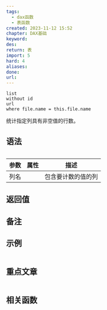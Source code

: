 ```yaml
---
tags:
  - dax函数
  - 表函数
created: 2023-11-12 15:52
chapter: DAX基础
keyword: 
des: 
return: 表
import: 5
hard: 4
aliases: 
done: 
url:
---
```


```dataview
list 
without id
url
where file.name = this.file.name
```

统计指定列具有非空值的行数。

## 语法

```js

```

| **参数** | **属性** | **描述**           |
| -------- | -------- | ------------------ |
| 列名     |          | 包含要计数的值的列 |

## 返回值



## 备注




## 示例

```js
```
## 重点文章

```dataview

```

## 相关函数

